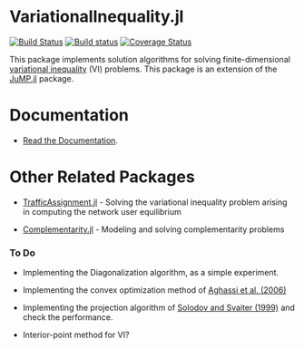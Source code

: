 # VariationalInequality.jl

<!-- [![VariationalInequality](http://pkg.julialang.org/badges/VariationalInequality_0.5.svg)](http://pkg.julialang.org/?pkg=VariationalInequality)
[![VariationalInequality](http://pkg.julialang.org/badges/VariationalInequality_0.6.svg)](http://pkg.julialang.org/?pkg=VariationalInequality)
[![VariationalInequality](http://pkg.julialang.org/badges/VariationalInequality_0.7.svg)](http://pkg.julialang.org/?pkg=VariationalInequality) -->


[![Build Status](https://travis-ci.org/chkwon/VariationalInequality.jl.svg?branch=master)](https://travis-ci.org/chkwon/VariationalInequality.jl)
[![Build status](https://ci.appveyor.com/api/projects/status/yj93tqlm5r51alen?svg=true)](https://ci.appveyor.com/project/chkwon/variationalinequality-jl)
[![Coverage Status](https://coveralls.io/repos/github/chkwon/VariationalInequality.jl/badge.svg?branch=master)](https://coveralls.io/github/chkwon/VariationalInequality.jl?branch=master)


This package implements solution algorithms for solving finite-dimensional [variational inequality](https://en.wikipedia.org/wiki/Variational_inequality) (VI) problems. This package is an extension of the [JuMP.jl](https://github.com/JuliaOpt/JuMP.jl) package.

# Documentation

- [Read the Documentation](http://VariationalInequalityjl.readthedocs.org/).


# Other Related Packages

- [TrafficAssignment.jl](https://github.com/chkwon/TrafficAssignment.jl) - Solving the variational inequality problem arising in computing the network user equilibrium

- [Complementarity.jl](https://github.com/chkwon/Complementarity.jl) - Modeling and solving complementarity problems




### To Do

- Implementing the Diagonalization algorithm, as a simple experiment.

- Implementing the convex optimization method of [Aghassi et al. (2006)](http://dx.doi.org/10.1016/j.orl.2005.09.006)

- Implementing the projection algorithm of [Solodov and Svaiter (1999)](http://dx.doi.org/10.1137/S0363012997317475) and check the performance.

- Interior-point method for VI?
